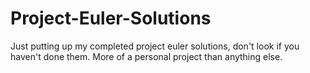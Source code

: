 # Project-Euler-Solutions
Just putting up my completed project euler solutions, don't look if you haven't done them. More of a personal project than anything else.
